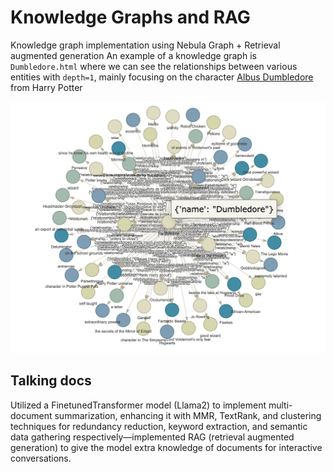 # Knowledge Graphs and RAG

Knowledge graph implementation using Nebula Graph + Retrieval augmented generation
An example of a knowledge graph is `Dumbledore.html` where we can see the relationships between various entities with `depth=1`, mainly focusing on the character <a href="https://en.wikipedia.org/wiki/Albus_Dumbledore">Albus Dumbledore<a> from Harry Potter

![Sample.png](./Sample.png)

## Talking docs

Utilized a FinetunedTransformer model (Llama2) to implement multi-document summarization, enhancing it with MMR, TextRank, and clustering techniques for redundancy reduction, keyword extraction, and semantic data gathering respectively—implemented RAG (retrieval augmented generation) to give the model extra knowledge of documents for interactive conversations.
